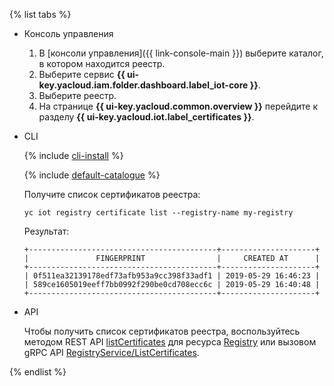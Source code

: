 {% list tabs %}

- Консоль управления

   1. В [консоли управления]({{ link-console-main }}) выберите каталог, в котором находится реестр.
   1. Выберите сервис **{{ ui-key.yacloud.iam.folder.dashboard.label_iot-core }}**.
   1. Выберите реестр.
   1. На странице **{{ ui-key.yacloud.common.overview }}** перейдите к разделу **{{ ui-key.yacloud.iot.label_certificates }}**.

- CLI

  {% include [cli-install](../cli-install.md) %}

  {% include [default-catalogue](../default-catalogue.md) %}

  Получите список сертификатов реестра:

  ```
  yc iot registry certificate list --registry-name my-registry
  ```

  Результат:

  ```
  +------------------------------------------+---------------------+
  |               FINGERPRINT                |     CREATED AT      |
  +------------------------------------------+---------------------+
  | 0f511ea32139178edf73afb953a9cc398f33adf1 | 2019-05-29 16:46:23 |
  | 589ce1605019eeff7bb0992f290be0cd708ecc6c | 2019-05-29 16:40:48 |
  +------------------------------------------+---------------------+
  ```

- API

  Чтобы получить список сертификатов реестра, воспользуйтесь методом REST API [listCertificates](../../iot-core/api-ref/Registry/listCertificates.md) для ресурса [Registry](../../iot-core/api-ref/Registry/index.md) или вызовом gRPC API [RegistryService/ListCertificates](../../iot-core/api-ref/grpc/registry_service.md#ListCertificates).

{% endlist %}